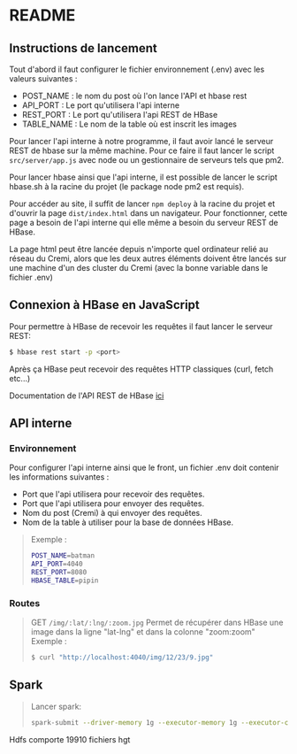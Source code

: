 # README

## Instructions de lancement

Tout d'abord il faut configurer le fichier environnement (.env) avec les valeurs
suivantes :
- POST_NAME : le nom du post où l'on lance l'API et hbase rest
- API_PORT : Le port qu'utilisera l'api interne
- REST_PORT : Le port qu'utilisera l'api REST de HBase
- TABLE_NAME : Le nom de la table où est inscrit les images

Pour lancer l'api interne à notre programme, il faut avoir lancé le serveur
REST de hbase sur la même machine. Pour ce faire il faut lancer le script
`src/server/app.js` avec node ou un gestionnaire de serveurs tels que pm2.

Pour lancer hbase ainsi que l'api interne, il est possible de lancer le script
hbase.sh à la racine du projet (le package node pm2 est requis).

Pour accéder au site, il suffit de lancer `npm deploy` à la racine du projet
et d'ouvrir la page `dist/index.html` dans un navigateur.
Pour fonctionner, cette page a besoin de l'api interne qui elle même a besoin
du serveur REST de HBase.

La page html peut être lancée depuis n'importe quel ordinateur relié au réseau
du Cremi, alors que les deux autres éléments doivent être lancés sur une machine
d'un des cluster du Cremi (avec la bonne variable dans le fichier .env)

## Connexion à HBase en JavaScript

Pour permettre à HBase de recevoir les requêtes il faut lancer le serveur REST:

```bash
$ hbase rest start -p <port>
```

Après ça HBase peut recevoir des requêtes HTTP classiques (curl, fetch etc...)

Documentation de l'API REST de HBase [ici](https://hbase.apache.org/book.html#_rest)

## API interne

### Environnement

Pour configurer l'api interne ainsi que le front, un fichier .env doit contenir les informations suivantes :
- Port que l'api utilisera pour recevoir des requêtes.
- Port que l'api utilisera pour envoyer des requêtes.
- Nom du post (Cremi) à qui envoyer des requêtes.
- Nom de la table à utiliser pour la base de données HBase.

> Exemple :
>```bash
>POST_NAME=batman
>API_PORT=4040
>REST_PORT=8080
>HBASE_TABLE=pipin
>```

### Routes

> GET `/img/:lat/:lng/:zoom.jpg`
> Permet de récupérer dans HBase une image dans la ligne "lat-lng" et dans la colonne "zoom:zoom"
> Exemple :
> ``` bash
> $ curl "http://localhost:4040/img/12/23/9.jpg"
> ```

## Spark

>Lancer spark:
> ```bash
> spark-submit --driver-memory 1g --executor-memory 1g --executor-cores 2 --num-executors 25  --class 'bigdata.Smark' --master yarn --deploy-mode cluster Smark-1.0.0.jar
>```

Hdfs comporte 19910 fichiers hgt
